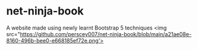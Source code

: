 # net-ninja-book
A website made using newly learnt Bootstrap 5 techniques
<img src="https://github.com/perscey007/net-ninja-book/blob/main/a21ae08e-8160-496b-bee0-e668185ef72e.png'>
 
          
